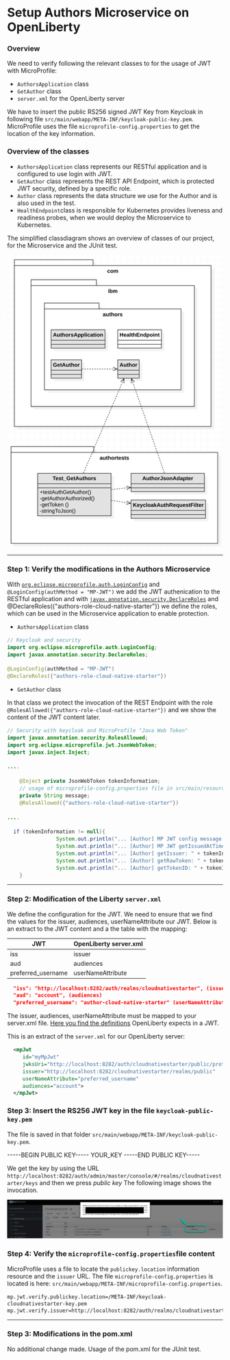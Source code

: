 # Setup Authors Microservice on OpenLiberty

### Overview

We need to verify following the relevant classes to for the usage of JWT with MicroProfile:

* `AuthorsApplication` class
* `GetAuthor` class
* `server.xml` for the OpenLiberty server

We have to insert the public RS256 signed JWT Key from Keycloak  in following file `src/main/webapp/META-INF/keycloak-public-key.pem`.
MicroProfile uses the file `microprofile-config.properties` to get the location of the key information.

### Overview of the classes

* `AuthorsApplication` class represents our RESTful application and is configured to use login with JWT.
* `GetAuthor` class represents the REST API Endpoint, which is protected JWT security, defined by a specific role.
* `Author` class represents the data structure we use for the Author and is also used in the test.
* `HealthEndpoint`class is responsible for Kubernetes provides liveness and readiness probes, when we would deploy the Microservice to Kubernetes.

The simplified classdiagram shows an overview of classes of our project, for the Microservice and the JUnit test.

![](../../images/uml-classes.png)

---

### Step 1: Verify the modifications in the Authors Microservice

With [`org.eclipse.microprofile.auth.LoginConfig`](https://www.eclipse.org/community/eclipse_newsletter/2017/september/article3.php) and `@LoginConfig(authMethod = "MP-JWT")` we add the JWT authenication to the RESTful application and with [`javax.annotation.security.DeclareRoles`](https://docs.oracle.com/cd/E19798-01/821-1841/gjgcq/index.html) and @DeclareRoles({"authors-role-cloud-native-starter"}) we define the roles, which can be used in the Microservice application to enable protection.

* `AuthorsApplication` class

```java
// Keycloak and security
import org.eclipse.microprofile.auth.LoginConfig;
import javax.annotation.security.DeclareRoles;

@LoginConfig(authMethod = "MP-JWT")
@DeclareRoles({"authors-role-cloud-native-starter"})
```

* `GetAuthor` class

In that class we protect the invocation of the REST Endpoint with the role `@RolesAllowed({"authors-role-cloud-native-starter"})` and we show the content of the JWT content later.

```java
// Security with keycloak and MicroProfile "Java Web Token"
import javax.annotation.security.RolesAllowed;
import org.eclipse.microprofile.jwt.JsonWebToken;
import javax.inject.Inject;

....

	@Inject private JsonWebToken tokenInformation;
	// usage of microprofile-config.properties file in src/main/resources/META-INF
	private String message;
    @RolesAllowed({"authors-role-cloud-native-starter"})
  
....
  
  if (tokenInformation != null){
				System.out.println("... [Author] MP JWT config message: " + message );
				System.out.println("... [Author] MP JWT getIssuedAtTime " + tokenInformation.getIssuedAtTime() );
				System.out.println("... [Author] getIssuer: " + tokenInformation.getIssuer());
				System.out.println("... [Author] getRawToken: " + tokenInformation.getRawToken());
				System.out.println("... [Author] getTokenID: " + tokenInformation.getTokenID());
	}
```

---

### Step 2: Modification of the Liberty `server.xml`

We define the configuration for the JWT.
We need to ensure that we find the values for the issuer, audiences, userNameAttribute our JWT. Below is an extract to the JWT content and a the table with the mapping:

|  JWT | OpenLiberty server.xml  |
| - | - |
| iss | issuer |
| aud | audiences |
| preferred_username | userNameAttribute |

```json
  "iss": "http://localhost:8282/auth/realms/cloudnativestarter", (issuer)
  "aud": "account", (audiences)
  "preferred_username": "author-cloud-native-starter" (userNameAttribute)
```

The issuer, audiences, userNameAttribute must be mapped to your server.xml file. [Here you find the definitions](https://openliberty.io/docs/ref/config/mpJwt.html) OpenLiberty expects in a JWT.

This is an extract of the `server.xml` for our OpenLiberty server:

```xml
  <mpJwt
     id="myMpJwt"
     jwksUri="http://localhost:8282/auth/cloudnativestarter/public/protocol/openid-connect/certs"
     issuer="http://localhost:8282/cloudnativestarter/realms/public"
     userNameAttribute="preferred_username"
     audiences="account">
  </mpJwt>
```

### Step 3: Insert the RS256 JWT key in the file `keycloak-public-key.pem` 

The file is saved in that folder `src/main/webapp/META-INF/keycloak-public-key.pem`.

-----BEGIN PUBLIC KEY-----
YOUR_KEY
-----END PUBLIC KEY-----

We get the key by using the URL `http://localhost:8282/auth/admin/master/console/#/realms/cloudnativestarter/keys` and then we press _public key_ The following image shows the invocation.

![](../../images/liberty-setup-01.png)

### Step 4: Verify the `microprofile-config.properties`file content 

MicroProfile uses a file to locate the `publickey.location` information resource and the `issuer` URL. The file `microprofile-config.properties` is located is here: `src/main/webapp/META-INF/microprofile-config.properties`.

```
mp.jwt.verify.publickey.location=/META-INF/keycloak-cloudnativestarter-key.pem
mp.jwt.verify.issuer=http://localhost:8282/auth/realms/cloudnativestarter
```

---

### Step 3: Modifications in the pom.xml

No additional change made. 
Usage of the pom.xml for the JUnit test.
